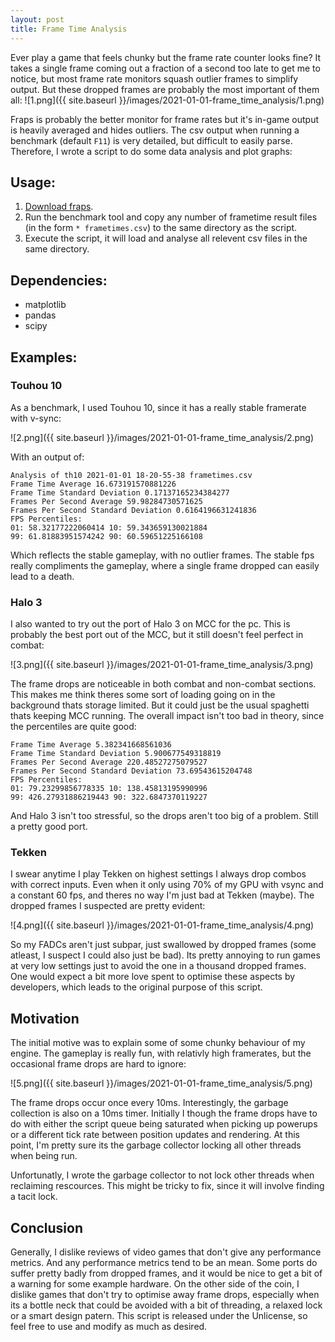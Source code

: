 ```yaml
---
layout: post
title: Frame Time Analysis
---
```


Ever play a game that feels chunky but the frame rate counter looks fine? It takes a single frame coming out a fraction of a second too late to get me to notice, but most frame rate monitors squash outlier frames to simplify output. But these dropped frames are probably the most important of them all:
![1.png]({{ site.baseurl }}/images/2021-01-01-frame_time_analysis/1.png)

Fraps is probably the better monitor for frame rates but it's in-game output is heavily averaged and hides outliers. The csv output when running a benchmark (default `F11`) is very detailed, but difficult to easily parse. Therefore, I wrote a script to do some data analysis and plot graphs:

## Usage:

1. [Download fraps](https://fraps.com/download.php).
2. Run the benchmark tool and copy any number of frametime result files (in the form `* frametimes.csv`) to the same directory as the script.
3. Execute the script, it will load and analyse all relevent csv files in the same directory.

## Dependencies:
- matplotlib
- pandas
- scipy

## Examples:

### Touhou 10
As a benchmark, I used Touhou 10, since it has a really stable framerate with v-sync:

![2.png]({{ site.baseurl }}/images/2021-01-01-frame_time_analysis/2.png)

With an output of:
```
Analysis of th10 2021-01-01 18-20-55-38 frametimes.csv
Frame Time Average 16.673191570881226
Frame Time Standard Deviation 0.17137165234384277
Frames Per Second Average 59.98284730571625
Frames Per Second Standard Deviation 0.6164196631241836
FPS Percentiles:
01: 58.32177222060414 10: 59.343659130021884
99: 61.81883951574242 90: 60.59651225166108
```
Which reflects the stable gameplay, with no outlier frames. The stable fps really compliments the gameplay, where a single frame dropped can easily lead to a death.

### Halo 3
I also wanted to try out the port of Halo 3 on MCC for the pc. This is probably the best port out of the MCC, but it still doesn't feel perfect in combat:

![3.png]({{ site.baseurl }}/images/2021-01-01-frame_time_analysis/3.png)

The frame drops are noticeable in both combat and non-combat sections. This makes me think theres some sort of loading going on in the background thats storage limited. But it could just be the usual spaghetti thats keeping MCC running. The overall impact isn't too bad in theory, since the percentiles are quite good:

```
Frame Time Average 5.382341668561036
Frame Time Standard Deviation 5.900677549318819
Frames Per Second Average 220.48527275079527
Frames Per Second Standard Deviation 73.69543615204748
FPS Percentiles:
01: 79.23299856778335 10: 138.45813195990996
99: 426.27931886219443 90: 322.6847370119227
```
And Halo 3 isn't too stressful, so the drops aren't too big of a problem. Still a pretty good port.

### Tekken
I swear anytime I play Tekken on highest settings I always drop combos with correct inputs. Even when it only using 70% of my GPU with vsync and a constant 60 fps, and theres no way I'm just bad at Tekken (maybe). The dropped frames I suspected are pretty evident:

![4.png]({{ site.baseurl }}/images/2021-01-01-frame_time_analysis/4.png)

So my FADCs aren't just subpar, just swallowed by dropped frames (some atleast, I suspect I could also just be bad). Its pretty annoying to run games at very low settings just to avoid the one in a thousand dropped frames. One would expect a bit more love spent to optimise these aspects by developers, which leads to the original purpose of this script.

## Motivation
The initial motive was to explain some of some chunky behaviour of my engine. The gameplay is really fun, with relativly high framerates, but the occasional frame drops are hard to ignore:

![5.png]({{ site.baseurl }}/images/2021-01-01-frame_time_analysis/5.png)

The frame drops occur once every 10ms. Interestingly, the garbage collection is also on a 10ms timer. Initially I though the frame drops have to do with either the script queue being saturated when picking up powerups or a different tick rate between position updates and rendering. At this point, I'm pretty sure its the garbage collector locking all other threads when being run. 

Unfortunatly, I wrote the garbage collector to not lock other threads when reclaiming rescources. This might be tricky to fix, since it will involve finding a tacit lock. 

## Conclusion
Generally, I dislike reviews of video games that don't give any performance metrics. And any performance metrics tend to be an mean. Some ports do suffer pretty badly from dropped frames, and it would be nice to get a bit of a warning for some example hardware. On the other side of the coin, I dislike games that don't try to optimise away frame drops, especially when its a bottle neck that could be avoided with a bit of threading, a relaxed lock or a smart design patern. 
This script is released under the Unlicense, so feel free to use and modify as much as desired.
